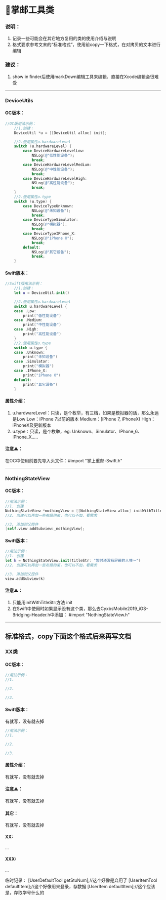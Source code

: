 # 􀬒掌邮工具类

### 说明：

1. 记录一些可能会在其它地方复用的类的使用介绍与说明
2. 格式要求参考文末的“标准格式”，使用前copy一下格式，在对拷贝的文本进行编辑

### 建议：

1. show in finder后使用markDown编辑工具来编辑，直接在Xcode编辑会很难受




















------



### DeviceUtils

#### OC版本：

```objective-c
//OC版用法示例：
    //1.创建：
    DeviceUtil *u = [[DeviceUtil alloc] init];

    //2.使用属性u.hardwareLevel
    switch (u.hardwareLevel) {
        case DeviceHardwareLevelLow:
            NSLog(@"低性能设备");
            break;
        case DeviceHardwareLevelMedium:
            NSLog(@"中性能设备");
            break;
        case DeviceHardwareLevelHigh:
            NSLog(@"高性能设备");
            break;
    }
    //2.使用属性u.type
    switch (u.type) {
        case DeviceTypeUnknown:
            NSLog(@"未知设备");
            break;
        case DeviceTypeSimulator:
            NSLog(@"模拟器");
            break;
        case DeviceTypeIPhone_X:
            NSLog(@"iPhone X");
            break;
        default:
            NSLog(@"其它设备");
            break;
    }
```



#### Swift版本：

```swift
//Swift版用法示例：
    //1.创建：
    let u = DeviceUtil.init()

    //2.使用属性u.hardwareLevel
    switch u.hardwareLevel {
    case .Low:
        print("低性能设备")
    case .Medium:
        print("中性能设备")
    case .High:
        print("高性能设备")
    }
    //2.使用属性u.type
    switch u.type {
    case .Unknown:
        print("未知设备")
    case .Simulator:
        print("模拟器")
    case .IPhone_X:
        print("iPhone X")
    default:
        print("其它设备")
    }
```



#### 属性介绍：

1. u.hardwareLevel：只读，是个枚举，有三档，如果是模拟器的话，那么永远是Low
	Low：iPhone 7以前的版本
	Medium：[iPhone 7, iPhoneX)
	High：iPhoneX及更新版本
2. u.type：只读，是个枚举，eg:
	Unknown、Simulator、IPhone_6、IPhone_X…..

#### 注意⚠️：

在OC中使用前要先导入头文件：#import "掌上重邮-Swift.h"









------



### NothingStateView

#### OC版本：

```objective-c
//用法示例：
//1. 创建
NothingStateView *nothingView = [[NothingStateView alloc] initWithTitleStr:@"暂时还没有屏蔽的人噢～"];
//2. 创建可以再加一些布局约束，也可以不加，看需求

//3. 添加到父控件
[self.view addSubview:_nothingView];
```

#### Swift版本：

```swift
//用法示例：
//1. 创建
let k = NothingStateView.init(titleStr: "暂时还没有屏蔽的人噢～")
//2. 创建可以再加一些布局约束，也可以不加，看需求      

//3. 添加到父控件
view.addSubview(k)
```



#### 注意⚠️：

1. 只能用initWithTitleStr:方法 init
2. 在Swift中使用时如果显示没有这个类，那么去CyxbsMobile2019_iOS-Bridging-Header.h中添加：
	#import "NothingStateView.h"















------

## 标准格式，copy下面这个格式后来再写文档

### XX类

#### OC版本：

```objective-c
//用法示例：
//1. 

//2. 

//3. 
```

#### Swift版本：

有就写，没有就去掉

```swift
//用法示例：
//1. 

//2. 

//3. 
```



#### 属性介绍：

有就写，没有就去掉

#### 注意⚠️：

有就写，没有就去掉

#### 其它：

有就写，没有就去掉

#### XX:

...

#### XXX:

...

临时记录：
[UserDefaultTool getStuNum];//这个好像是弃用了
[UserItemTool defaultItem];//这个好像用来登录，存数据
[UserItem defaultItem];//这个应该是，存取学号什么的
